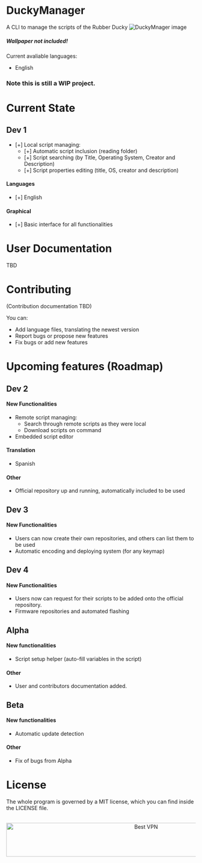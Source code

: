 # DuckyManager
A CLI to manage the scripts of the Rubber Ducky
![DuckyMnager image](http://i.imgur.com/M19lPCx.jpg)
##### Wallpaper not included!



Current avaliable languages:
- English

### Note this is still a WIP project.

# Current State
## Dev 1
- [+] Local script managing:
    - [+] Automatic script inclusion (reading folder)
    - [+] Script searching (by Title, Operating System, Creator and Description)
    - [+] Script properties editing (title, OS, creator and description)
    
#### Languages
- [+] English

#### Graphical
- [+] Basic interface for all functionalities

# User Documentation
TBD
# Contributing
(Contribution documentation TBD)

You can:
- Add language files, translating the newest version
- Report bugs or propose new features
- Fix bugs or add new features


# Upcoming features (Roadmap)
## Dev 2
#### New Functionalities
- Remote script managing:
    - Search through remote scripts as they were local
    - Download scripts on command
- Embedded script editor

#### Translation
- Spanish

#### Other
- Official repository up and running, automatically included to be used


## Dev 3

#### New Functionalities
- Users can now create their own repositories, and others can list them to be used
- Automatic encoding and deploying system (for any keymap)


## Dev 4

#### New Functionalities
- Users now can request for their scripts to be added onto the official repository.
- Firmware repositories and automated flashing


## Alpha

#### New functionalities
- Script setup helper (auto-fill variables in the script)

#### Other
- User and contributors documentation added.


## Beta

#### New functionalities
- Automatic update detection

#### Other
- Fix of bugs from Alpha


# License
The whole program is governed by a MIT license, which you can find inside the LICENSE file.



</BR>

<!-- Banner -->
<div align="center">
<a href="https://www.purevpn.com/order-now.php?aff=44922&amp;a_bid=bbd0f893" target="_blank" ><img src="https://affiliates.purevpn.com/accounts/default1/6hb82wqa2l/bbd0f893.jpg" alt="Best VPN" title="Best VPN" width="728" height="90" /></a>
</BR></BR>
</div>


